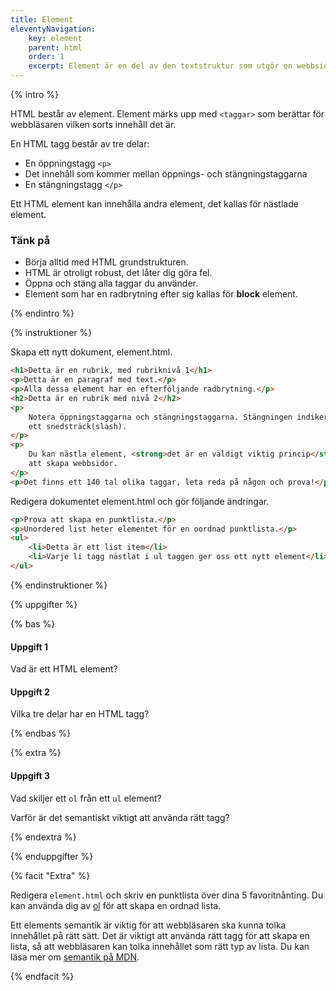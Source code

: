 ```yaml
---
title: Element
eleventyNavigation:
    key: element
    parent: html
    order: 1
    excerpt: Element är en del av den textstruktur som utgör en webbsida.
---
```


{% intro %}

HTML består av element. Element märks upp med `<taggar>` som berättar för webbläsaren vilken sorts innehåll det är.

En HTML tagg består av tre delar:
- En öppningstagg `<p>`
- Det innehåll som kommer mellan öppnings- och stängningstaggarna
- En stängningstagg `</p>`

Ett HTML element kan innehålla andra element, det kallas för nästlade element.

### Tänk på

-   Börja alltid med HTML grundstrukturen.
-   HTML är otroligt robust, det låter dig göra fel.
-   Öppna och stäng alla taggar du använder.
-   Element som har en radbrytning efter sig kallas för **block** element.

{% endintro %}

{% instruktioner %}

Skapa ett nytt dokument, element.html.

```html
<h1>Detta är en rubrik, med rubriknivå 1</h1>
<p>Detta är en paragraf med text.</p>
<p>Alla dessa element har en efterföljande radbrytning.</p>
<h2>Detta är en rubrik med nivå 2</h2>
<p>
    Notera öppningstaggarna och stängningstaggarna. Stängningen indikeras med
    ett snedsträck(slash).
</p>
<p>
    Du kan nästla element, <strong>det är en väldigt viktig princip</strong> för
    att skapa webbsidor.
</p>
<p>Det finns ett 140 tal olika taggar, leta reda på någon och prova!</p>
```

Redigera dokumentet element.html och gör följande ändringar.

```html
<p>Prova att skapa en punktlista.</p>
<p>Unordered list heter elementet för en oordnad punktlista.</p>
<ul>
    <li>Detta är ett list item</li>
    <li>Varje li tagg nästlat i ul taggen ger oss ett nytt element</li>
</ul>
```

{% endinstruktioner %}

{% uppgifter %}

{% bas %}

#### Uppgift 1

Vad är ett HTML element?

#### Uppgift 2

Vilka tre delar har en HTML tagg?

{% endbas %}

{% extra %}

#### Uppgift 3

Vad skiljer ett `ol` från ett `ul` element?

Varför är det semantiskt viktigt att använda rätt tagg?

{% endextra %}

{% enduppgifter %}

{% facit "Extra" %}

Redigera ```element.html``` och skriv en punktlista över dina 5 favoritnånting. Du kan använda dig av [ol](https://developer.mozilla.org/en-US/docs/Web/HTML/Element/ol) för att skapa en ordnad lista.

Ett elements semantik är viktig för att webbläsaren ska kunna tolka innehållet på rätt sätt. Det är viktigt att använda rätt tagg för att skapa en lista, så att webbläsaren kan tolka innehållet som rätt typ av lista. Du kan läsa mer om  [semantik på MDN](https://developer.mozilla.org/en-US/docs/Glossary/Semantics).

{% endfacit %}
